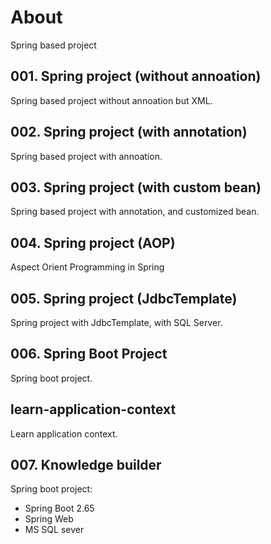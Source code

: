 # About

Spring based project

## 001. Spring project (without annoation)

Spring based project without annoation but XML.

## 002. Spring project (with annotation)

Spring based project with annoation.


## 003. Spring project (with custom bean)

Spring based project with annotation, and customized bean.


## 004. Spring project (AOP)

Aspect Orient Programming in Spring

## 005. Spring project (JdbcTemplate)

Spring project with JdbcTemplate, with SQL Server.


## 006. Spring Boot Project

Spring boot project.

## learn-application-context

Learn application context.

## 007. Knowledge builder

Spring boot project:
- Spring Boot 2.65
- Spring Web
- MS SQL sever
